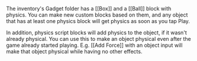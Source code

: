 The inventory's Gadget folder has a [[Box]] and a [[Ball]] block with physics. You can make new custom blocks based on them, and any object that has at least one physics block will get physics as soon as you tap Play.

In addition, physics script blocks will add physics to the object, if it wasn't already physical. You can use this to make an object physical even after the game already started playing. E.g. [[Add Force]] with an object input will make that object physical while having no other effects.
